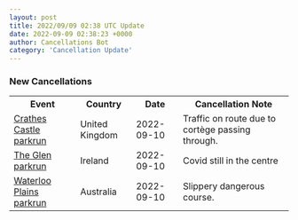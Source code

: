 ```yaml
---
layout: post
title: 2022/09/09 02:38 UTC Update
date: 2022-09-09 02:38:23 +0000
author: Cancellations Bot
category: 'Cancellation Update'
---
```


<h3>New Cancellations</h3>
<div class='hscrollable'>
<table style='width: 100%'>
    <tr>
        <th>Event</th>
        <th>Country</th>
        <th>Date</th>
        <th>Cancellation Note</th>
    </tr>
    <tr>
        <td><a href="https://www.parkrun.org.uk/crathescastle">Crathes Castle parkrun</a></td>
        <td>United Kingdom</td>
        <td>2022-09-10</td>
        <td>Traffic on route due to cortège passing through.</td>
    </tr>
    <tr>
        <td><a href="">The Glen parkrun</a></td>
        <td>Ireland</td>
        <td>2022-09-10</td>
        <td>Covid still in the centre</td>
    </tr>
    <tr>
        <td><a href="https://www.parkrun.com.au/waterlooplains">Waterloo Plains parkrun</a></td>
        <td>Australia</td>
        <td>2022-09-10</td>
        <td>Slippery dangerous course.</td>
    </tr>
</table>
</div>
